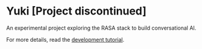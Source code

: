 # Yuki [Project discontinued]
An experimental project exploring the RASA stack to build conversational AI.

For more details, read the [development tutorial](https://medium.com/the-research-nest/building-yuki-a-level-3-conversational-ai-using-rasa-1-0-and-python-493e163c7911).
